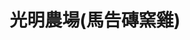 ---
title: "光明農場(馬告磚窯雞)"
description: "光明農場(馬告磚窯雞)"
layout: shop
keywords:
  - 美食競賽
  - 台灣美食
  - 美食精選
datePublished: "2025-06-30"
dateModified: "2025-07-06"
city: "桃園市"
district: "復興區"
address: "桃園市復興區復興鄉神木路192-8號"
phone: "0913566218"
geo: "24.69323528154225, 121.41636709998976"
google_map: "https://maps.app.goo.gl/1cen18b5cTtKZgeHA"
footinder: "https://footinder.com.tw/%E6%A1%83%E5%9C%92%E5%B8%82%E5%BE%A9%E8%88%88%E5%8D%80/13824/"
official: "https://www.facebook.com/a033912555/"
award:
  - name: "500盤"
    year: "2024"
    entries:
      - dishes:
          - "馬告全雞"

---